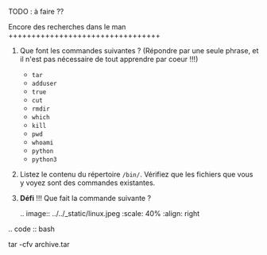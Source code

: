 TODO : à faire ??


Encore des recherches dans le man
+++++++++++++++++++++++++++++++++

1. Que font les commandes suivantes ? (Répondre par une seule phrase, et il n'est pas nécessaire de tout apprendre par coeur !!!)

   * ``tar``
   * ``adduser``
   * ``true``
   * ``cut``
   * ``rmdir``
   * ``which``
   * ``kill``
   * ``pwd``
   * ``whoami``
   * ``python``
   * ``python3``


2. Listez le contenu du répertoire ``/bin/``. Vérifiez que les fichiers que vous y voyez sont des commandes existantes.



3. **Défi** !!! Que fait la commande suivante ?

   .. image:: ../../_static/linux.jpeg
      :scale: 40%
      :align: right

  .. code :: bash   

   tar -cfv archive.tar
